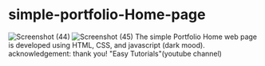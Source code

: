 # simple-portfolio-Home-page

![Screenshot (44)](https://user-images.githubusercontent.com/57530764/113686235-adf29c00-96e4-11eb-8b4b-baf69ff48c1a.png)
![Screenshot (45)](https://user-images.githubusercontent.com/57530764/113686347-c95da700-96e4-11eb-9e44-0a86b15fbef9.png)
The simple Portfolio Home web page is developed using HTML, CSS, and javascript (dark mood). 
acknowledgement: thank you! "Easy Tutorials"(youtube channel)
